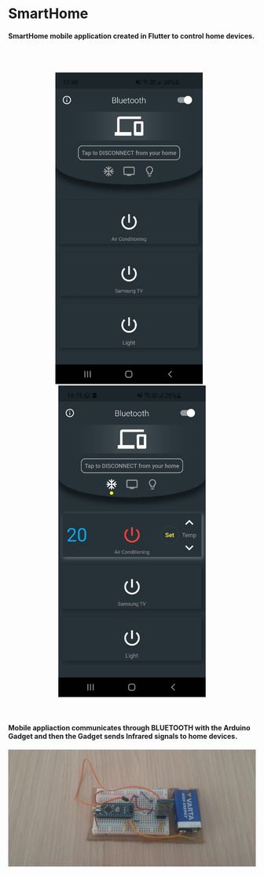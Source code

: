 # SmartHome
<h4>
SmartHome mobile application created in Flutter to control home devices.
</h4>
<br>
<br>
<p align="center">
<img src="https://github.com/danyzmaj98/SmartHome/blob/main/app.jpeg" width="300">
  &nbsp;&nbsp;
<img src="https://github.com/danyzmaj98/SmartHome/blob/main/app2.jpeg" width="300">
</p>
<br>
<h4>
  Mobile appliaction communicates through BLUETOOTH with the Arduino Gadget and then the Gadget sends Infrared signals to home devices.
</h4>
<p align="center">
<img src="https://github.com/danyzmaj98/SmartHome/blob/main/Arduino%20Gadget.jpeg" width="800">
</p>
